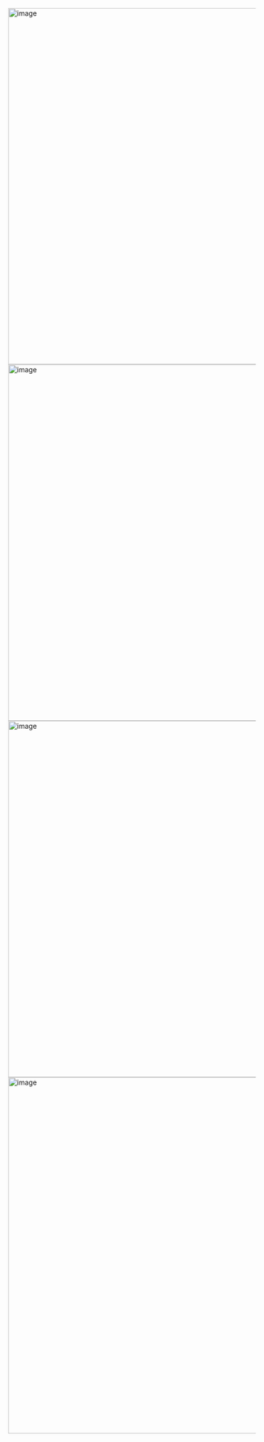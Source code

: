 <img width="726" alt="image" src="https://user-images.githubusercontent.com/37501487/233250894-b9debc51-019d-4a8a-9c99-265fd021c521.png">

<img width="726" alt="image" src="https://user-images.githubusercontent.com/37501487/233250934-2a0fca34-a854-403e-a325-48bc585ec3d4.png">

<img width="726" alt="image" src="https://user-images.githubusercontent.com/37501487/233250978-229551ef-ea1f-4227-8b4e-b3d8f2518eec.png">

<img width="726" alt="image" src="https://user-images.githubusercontent.com/37501487/233251015-71759c36-d179-4cd1-ae5c-5918c780cf4d.png">
